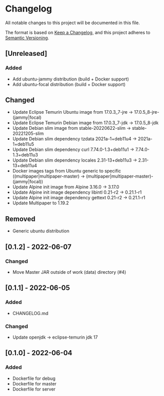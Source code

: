 # Changelog
All notable changes to this project will be documented in this file.

The format is based on [Keep a Changelog](https://keepachangelog.com/en/1.0.0/),
and this project adheres to [Semantic Versioning](https://semver.org/spec/v2.0.0.html).

## [Unreleased]
### Added
- Add ubuntu-jammy distribution (build + Docker support)
- Add ubuntu-focal distribution (build + Docker support)

## Changed
- Update Eclipse Temurin Ubuntu image from 17.0.3_7-jre -> 17.0.5_8-jre-(jammy|focal)
- Update Eclipse Temurin Debian image from 17.0.3_7-jdk -> 17.0.5_8-jdk
- Update Debian slim image from stable-20220622-slim -> stable-20221205-slim
- Update Debian slim dependency tzdata 2021a-1+deb11u4 -> 2021a-1+deb11u5
- Update Debian slim dependency curl 7.74.0-1.3+deb11u1 -> 7.74.0-1.3+deb11u3
- Update Debian slim dependency locales 2.31-13+deb11u3 -> 2.31-13+deb11u4
- Docker images tags from Ubuntu generic to specific ((multipaper|multipaper-master) -> (multipaper|multipaper-master)-(jammy|focal))
- Update Alpine init image from Alpine 3.16.0 -> 3.17.0
- Update Alpine init image dependency libintl 0.21-r2 -> 0.21.1-r1
- Update Alpine init image dependency gettext 0.21-r2 -> 0.21.1-r1
- Update Multipaper to 1.19.2

## Removed
- Generic ubuntu distribution

## [0.1.2] - 2022-06-07
### Changed
- Move Master JAR outside of work (data) directory (#4)

## [0.1.1] - 2022-06-05
### Added
- CHANGELOG.md

### Changed
- Update openjdk -> eclipse-temurin jdk 17

## [0.1.0] - 2022-06-04
### Added
- Dockerfile for debug
- Dockerfile for master
- Dockerfile for server